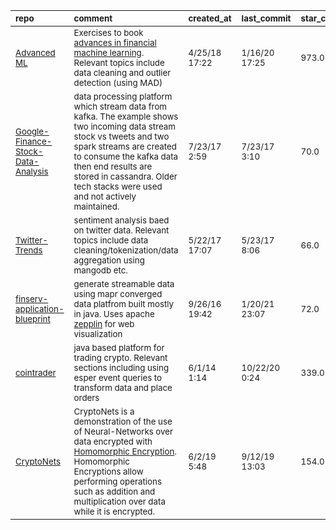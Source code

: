 | <sub>repo</sub>                                                                                                 | <sub>comment</sub>                                                                                                                                                                                                                                                                                                            | <sub>created_at</sub>    | <sub>last_commit</sub>   | <sub>star_count</sub>   | <sub>repo_status</sub>              | <sub>rating</sub>   |
|:----------------------------------------------------------------------------------------------------------------|:------------------------------------------------------------------------------------------------------------------------------------------------------------------------------------------------------------------------------------------------------------------------------------------------------------------------------|:-------------------------|:-------------------------|:------------------------|:------------------------------------|:--------------------|
| <sub>[Advanced ML](https://github.com/BlackArbsCEO/Adv_Fin_ML_Exercises)</sub>                                  | <sub>Exercises to book [advances in financial machine learning](https://www.wiley.com/en-us/Advances+in+Financial+Machine+Learning-p-9781119482109). Relevant topics include data cleaning and outlier detection (using MAD)</sub>                                                                                            | <sub>4/25/18 17:22</sub> | <sub>1/16/20 17:25</sub> | <sub>973.0</sub>        | <sub>:heavy_check_mark:</sub>       | <sub>:star:x4</sub> |
| <sub>[Google-Finance-Stock-Data-Analysis](https://github.com/hpnhxxwn/Google-Finance-Stock-Data-Analysis)</sub> | <sub>data processing platform which stream data from kafka. The example shows two incoming data stream stock vs tweets and two spark streams are created to consume the kafka data then end results are stored in cassandra. Older tech stacks were used and not actively maintained.</sub>                                   | <sub>7/23/17 2:59</sub>  | <sub>7/23/17 3:10</sub>  | <sub>70.0</sub>         | <sub>:heavy_multiplication_x:</sub> | <sub>:star:x3</sub> |
| <sub>[Twitter-Trends](https://github.com/Medha11/Twitter-Trends)</sub>                                          | <sub>sentiment analysis baed on twitter data. Relevant topics include data cleaning/tokenization/data aggregation using mangodb etc.</sub>                                                                                                                                                                                    | <sub>5/22/17 17:07</sub> | <sub>5/23/17 8:06</sub>  | <sub>66.0</sub>         | <sub>:heavy_multiplication_x:</sub> | <sub>:star:x3</sub> |
| <sub>[finserv-application-blueprint](https://github.com/mapr-demos/finserv-application-blueprint)</sub>         | <sub>generate streamable data using mapr converged data platfrom built mostly in java. Uses apache [zepplin](https://zeppelin.apache.org/) for web visualization </sub>                                                                                                                                                       | <sub>9/26/16 19:42</sub> | <sub>1/20/21 23:07</sub> | <sub>72.0</sub>         | <sub>:heavy_multiplication_x:</sub> | <sub>:star:x2</sub> |
| <sub>[cointrader](https://github.com/timolson/cointrader)</sub>                                                 | <sub>java based platform for trading crypto. Relevant sections including using esper event queries to transform data and place orders</sub>                                                                                                                                                                                   | <sub>6/1/14 1:14</sub>   | <sub>10/22/20 0:24</sub> | <sub>339.0</sub>        | <sub>:heavy_check_mark:</sub>       | <sub>:star:x2</sub> |
| <sub>[CryptoNets](https://github.com/microsoft/CryptoNets)</sub>                                                | <sub>CryptoNets is a demonstration of the use of Neural-Networks over data encrypted with [Homomorphic Encryption](https://www.cs.cmu.edu/~odonnell/hits09/gentry-homomorphic-encryption.pdf). Homomorphic Encryptions allow performing operations such as addition and multiplication over data while it is encrypted.</sub> | <sub>6/2/19 5:48</sub>   | <sub>9/12/19 13:03</sub> | <sub>154.0</sub>        | <sub>:heavy_check_mark:</sub>       | <sub>:star:x2</sub> |